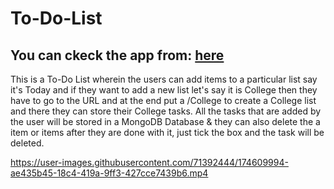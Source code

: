 # To-Do-List

## **You can ckeck the app from:** [here](https://lit-basin-94817.herokuapp.com/)

This is a To-Do List wherein the users can add items to a particular list say it's Today and if they want to add a new list let's say it is College then they have to go to the URL and at the end put a /College to create a College list and there they can store their College tasks.  All the tasks that are added by the user will be stored in a MongoDB Database & they can also delete the a item or items after they are done with it, just tick the box and the task will be deleted.

https://user-images.githubusercontent.com/71392444/174609994-ae435b45-18c4-419a-9ff3-427cce7439b6.mp4


